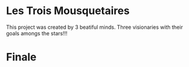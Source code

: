 # Les Trois Mousquetaires

This project was created by 3 beatiful minds. Three visionaries with their goals amongs the stars!!!


# Finale
